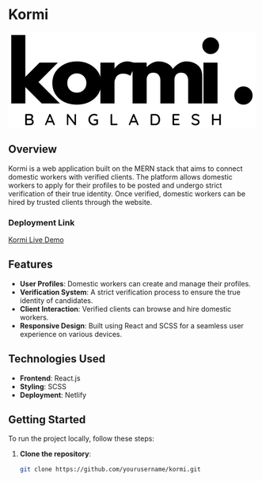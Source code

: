 # Kormi

![Kormi Logo](/public/logo.png) <!-- Update with your logo image path -->

## Overview

Kormi is a web application built on the MERN stack that aims to connect domestic workers with verified clients. The platform allows domestic workers to apply for their profiles to be posted and undergo strict verification of their true identity. Once verified, domestic workers can be hired by trusted clients through the website.

### Deployment Link

[Kormi Live Demo](https://kormi.netlify.app/)

## Features

- **User Profiles**: Domestic workers can create and manage their profiles.
- **Verification System**: A strict verification process to ensure the true identity of candidates.
- **Client Interaction**: Verified clients can browse and hire domestic workers.
- **Responsive Design**: Built using React and SCSS for a seamless user experience on various devices.

## Technologies Used

- **Frontend**: React.js
- **Styling**: SCSS
- **Deployment**: Netlify

## Getting Started

To run the project locally, follow these steps:

1. **Clone the repository**:
   ```bash
   git clone https://github.com/yourusername/kormi.git
